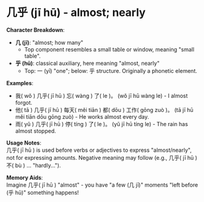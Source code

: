 # **几乎 (jī hū) - almost; nearly**

**Character Breakdown**:  
- **几 (jī)**: "almost; how many"
  - Top component resembles a small table or window, meaning "small table".  
- **乎 (hū)**: classical auxiliary, here meaning "almost, nearly"
  - Top: 一 (yī) "one"; below: 乎 structure. Originally a phonetic element.

**Examples**:  
- 我( wǒ ) 几乎( jī hū ) 忘( wàng ) 了( le )。 (wǒ jī hū wàng le) - I almost forgot.  
- 他( tā ) 几乎( jī hū ) 每天( měi tiān ) 都( dōu ) 工作( gōng zuò )。 (tā jī hū měi tiān dōu gōng zuò) - He works almost every day.  
- 雨( yǔ ) 几乎( jī hū ) 停( tíng ) 了( le )。 (yǔ jī hū tíng le) - The rain has almost stopped.

**Usage Notes**:  
几乎( jī hū ) is used before verbs or adjectives to express "almost/nearly", not for expressing amounts. Negative meaning may follow (e.g., 几乎( jī hū ) 不( bù ) ... "hardly...").

**Memory Aids**:  
Imagine 几乎( jī hū ) "almost" - you have "a few (几 jī)" moments "left before (乎 hū)" something happens!